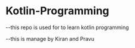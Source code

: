 # Kotlin-Programming

--this repo is used for to learn kotlin programming

--this is manage by Kiran and Pravu